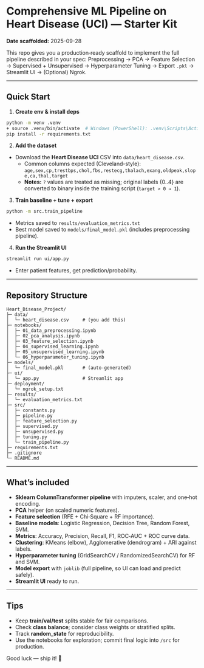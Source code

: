 # Comprehensive ML Pipeline on Heart Disease (UCI) — Starter Kit

**Date scaffolded:** 2025-09-28

This repo gives you a production‑ready scaffold to implement the full pipeline described in your spec:
Preprocessing → PCA → Feature Selection → Supervised + Unsupervised → Hyperparameter Tuning → Export `.pkl` → Streamlit UI → (Optional) Ngrok.

---

## Quick Start

1) **Create env & install deps**
```bash
python -m venv .venv
+ source .venv/bin/activate  # Windows (PowerShell): .venv\Scripts\Activate
pip install -r requirements.txt
```

2) **Add the dataset**
- Download the **Heart Disease UCI** CSV into `data/heart_disease.csv`.
  - Common columns expected (Cleveland-style):  
    `age,sex,cp,trestbps,chol,fbs,restecg,thalach,exang,oldpeak,slope,ca,thal,target`  
  - **Notes:** `?` values are treated as missing; original labels {0..4} are converted to binary inside the training script (`target > 0 → 1`).

3) **Train baseline + tune + export**
```bash
python -m src.train_pipeline
```
- Metrics saved to `results/evaluation_metrics.txt`
- Best model saved to `models/final_model.pkl` (includes preprocessing pipeline).

4) **Run the Streamlit UI**
```bash
streamlit run ui/app.py
```
- Enter patient features, get prediction/probability.

---

## Repository Structure

```
Heart_Disease_Project/
├─ data/
│  └─ heart_disease.csv     # (you add this)
├─ notebooks/
│  ├─ 01_data_preprocessing.ipynb
│  ├─ 02_pca_analysis.ipynb
│  ├─ 03_feature_selection.ipynb
│  ├─ 04_supervised_learning.ipynb
│  ├─ 05_unsupervised_learning.ipynb
│  └─ 06_hyperparameter_tuning.ipynb
├─ models/
│  └─ final_model.pkl       # (auto-generated)
├─ ui/
│  └─ app.py                # Streamlit app
├─ deployment/
│  └─ ngrok_setup.txt
├─ results/
│  └─ evaluation_metrics.txt
├─ src/
│  ├─ constants.py
│  ├─ pipeline.py
│  ├─ feature_selection.py
│  ├─ supervised.py
│  ├─ unsupervised.py
│  ├─ tuning.py
│  └─ train_pipeline.py
├─ requirements.txt
├─ .gitignore
└─ README.md
```

---

## What’s included

- **Sklearn ColumnTransformer pipeline** with imputers, scaler, and one‑hot encoding.
- **PCA** helper (on scaled numeric features).
- **Feature selection** (RFE + Chi‑Square + RF importance).
- **Baseline models**: Logistic Regression, Decision Tree, Random Forest, SVM.
- **Metrics**: Accuracy, Precision, Recall, F1, ROC‑AUC + ROC curve data.
- **Clustering**: KMeans (elbow), Agglomerative (dendrogram) + ARI against labels.
- **Hyperparameter tuning** (GridSearchCV / RandomizedSearchCV) for RF and SVM.
- **Model export** with `joblib` (full pipeline, so UI can load and predict safely).
- **Streamlit UI** ready to run.

---

## Tips

- Keep **train/val/test** splits stable for fair comparisons.
- Check **class balance**; consider class weights or stratified splits.
- Track **random_state** for reproducibility.
- Use the notebooks for exploration; commit final logic into `/src` for production.

Good luck — ship it! 🚀
